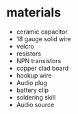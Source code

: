 # materials
- ceramic capacitor
- 18 gauge solid wire
- velcro
- resistors
- NPN transistors
- copper clad board
- hookup wire
- Audio plug
- battery clip
- soldering skill
- Audio source
